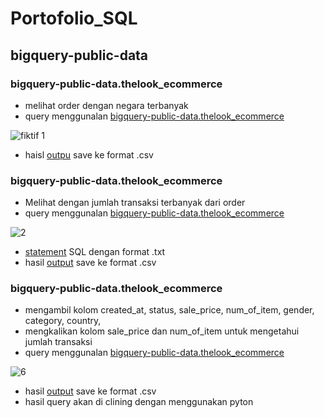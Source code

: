 # Portofolio_SQL

## bigquery-public-data

### bigquery-public-data.thelook_ecommerce 
* melihat order dengan negara terbanyak
* query menggunalan [bigquery-public-data.thelook_ecommerce](https://console.cloud.google.com/bigquery?sq=395717096726:afb8687643ab4a8683a50a4fcaa1a1c6) 

![fiktif 1](https://user-images.githubusercontent.com/122749604/213906625-8691412b-71c6-4d39-aff5-33847f5f2836.png)

* haisl [outpu](https://drive.google.com/file/d/1_KiBGHoQ2NGicnIvb-5uUvBYJWPRmEKM/view?usp=sharing) save ke format .csv

### bigquery-public-data.thelook_ecommerce 
* Melihat dengan jumlah transaksi terbanyak dari order
* query menggunalan [bigquery-public-data.thelook_ecommerce](https://console.cloud.google.com/bigquery?sq=540698482033:d18e9df4bb1e4cb3b0fbf4473e9a0ab1)

![2](https://user-images.githubusercontent.com/122749604/214074252-c8fae77f-f8c6-4933-93a1-76f780915f75.png)

* [statement](https://github.com/AhmadFirmanto/Portofolio_SQL/blob/main/fiktif_e-comers.jml_trx) SQL dengan format .txt 
* hasil [output](https://drive.google.com/file/d/1RPLmHsTpP9fIFDNKo3OTQcTJ2BacES7K/view?usp=sharing) save ke format .csv

### bigquery-public-data.thelook_ecommerce
* mengambil kolom created_at, status, sale_price, num_of_item, gender, category, country,
* mengkalikan kolom sale_price dan num_of_item untuk mengetahui jumlah transaksi     
* query menggunalan [bigquery-public-data.thelook_ecommerce](https://console.cloud.google.com/bigquery?sq=540698482033:bf0ad398def043eb8c4c1ff1b52a4495)

![6](https://user-images.githubusercontent.com/122749604/214211887-186531c7-dd62-4f44-8683-3ac047673e60.png)

* hasil [output](https://drive.google.com/file/d/1Kh25KYPkE7i7J3cDDuEHGg6EHu4F39sj/view?usp=sharing) save ke format .csv
* hasil query akan di clining dengan menggunakan pyton
